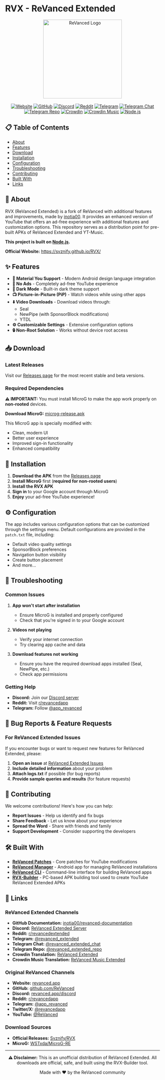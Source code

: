 # RVX - ReVanced Extended

<p align="center">
  <img width="256px" src="https://github.com/inotia00/revanced-manager/raw/main/assets/revanced-headline/revanced-headline-vertical-dark.svg" alt="ReVanced Logo" />
  <br><br>
  <!-- Badges -->
  <a href="https://revanced.app/"><img src="https://img.shields.io/badge/Website-revanced.app-blue?style=for-the-badge&logo=Google-Chrome&logoColor=white" alt="Website" /></a>
  <a href="https://github.com/inotia00/revanced-documentation#readme"><img src="https://img.shields.io/badge/GitHub-Documentation-181717?style=for-the-badge&logo=github" alt="GitHub" /></a>
  <a href="https://discord.gg/yMnc3EywRZ"><img src="https://img.shields.io/badge/Discord-Join-5865F2?style=for-the-badge&logo=discord&logoColor=white" alt="Discord" /></a>
  <a href="https://reddit.com/r/revancedextended"><img src="https://img.shields.io/badge/Reddit-r/revancedextended-FF4500?style=for-the-badge&logo=reddit&logoColor=white" alt="Reddit" /></a>
  <a href="https://t.me/revanced_extended"><img src="https://img.shields.io/badge/Telegram-@revanced_extended-2CA5E0?style=for-the-badge&logo=telegram&logoColor=white" alt="Telegram" /></a>
  <a href="https://t.me/revanced_extended_chat"><img src="https://img.shields.io/badge/Telegram-Chat-2CA5E0?style=for-the-badge&logo=telegram&logoColor=white" alt="Telegram Chat" /></a>
  <a href="https://t.me/revanced_extended_repo"><img src="https://img.shields.io/badge/Telegram-Repo-2CA5E0?style=for-the-badge&logo=telegram&logoColor=white" alt="Telegram Repo" /></a>
  <a href="https://crowdin.com/project/revancedextended"><img src="https://img.shields.io/badge/Crowdin-Translate-2E3340?style=for-the-badge&logo=crowdin&logoColor=white" alt="Crowdin" /></a>
  <a href="https://crowdin.com/project/revancedmusicextended"><img src="https://img.shields.io/badge/Crowdin-Music%20Translate-2E3340?style=for-the-badge&logo=crowdin&logoColor=white" alt="Crowdin Music" /></a>
  <a href="https://nodejs.org/"><img src="https://img.shields.io/badge/Built%20with-Node.js-339933?style=for-the-badge&logo=node.js&logoColor=white" alt="Node.js" /></a>
</p>

## 📋 Table of Contents

- [About](#about)
- [Features](#features)
- [Download](#download)
- [Installation](#installation)
- [Configuration](#configuration)
- [Troubleshooting](#troubleshooting)
- [Contributing](#contributing)
- [Built With](#built-with)
- [Links](#links)

## 🎯 About

RVX (ReVanced Extended) is a fork of ReVanced with additional features and improvements, made by [inotia00](https://github.com/inotia00). It provides an enhanced version of YouTube that offers an ad-free experience with additional features and customization options. This repository serves as a distribution point for pre-built APKs of ReVanced Extended and YT-Music.

**This project is built on [Node.js](https://nodejs.org/).**

**Official Website:** https://svznify.github.io/RVX/

## ✨ Features

- **🎨 Material You Support** - Modern Android design language integration
- **🚫 No Ads** - Completely ad-free YouTube experience
- **🌙 Dark Mode** - Built-in dark theme support
- **📺 Picture-in-Picture (PiP)** - Watch videos while using other apps
- **⬇️ Video Downloads** - Download videos through:
  - Seal
  - NewPipe (with SponsorBlock modifications)
  - YTDL
- **⚙️ Customizable Settings** - Extensive configuration options
- **🔒 Non-Root Solution** - Works without device root access

## 📥 Download

### Latest Releases
Visit our [Releases page](https://github.com/Svznify/RVX/releases) for the most recent stable and beta versions.

### Required Dependencies

**⚠️ IMPORTANT:** You must install MicroG to make the app work properly on **non-rooted** devices.

**Download MicroG:** [microg-release.apk](https://github.com/WSTxda/MicroG-RE/releases/download/5.11/microg-release.apk)

This MicroG app is specially modified with:
- Clean, modern UI
- Better user experience
- Improved sign-in functionality
- Enhanced compatibility

## 📱 Installation

1. **Download the APK** from the [Releases page](https://github.com/Svznify/RVX/releases)
2. **Install MicroG** first (**required for non-rooted users**)
3. **Install the RVX APK**
4. **Sign in** to your Google account through MicroG
5. **Enjoy** your ad-free YouTube experience!

## ⚙️ Configuration

The app includes various configuration options that can be customized through the settings menu. Default configurations are provided in the `patch.txt` file, including:

- Default video quality settings
- SponsorBlock preferences
- Navigation button visibility
- Create button placement
- And more...

## 🔧 Troubleshooting

### Common Issues

1. **App won't start after installation**
   - Ensure MicroG is installed and properly configured
   - Check that you're signed in to your Google account

2. **Videos not playing**
   - Verify your internet connection
   - Try clearing app cache and data

3. **Download features not working**
   - Ensure you have the required download apps installed (Seal, NewPipe, etc.)
   - Check app permissions

### Getting Help

- **Discord:** Join our [Discord server](http://revanced.app/discord)
- **Reddit:** Visit [r/revancedapp](https://reddit.com/r/revancedapp)
- **Telegram:** Follow [@app_revanced](https://t.me/app_revanced)

## 🐛 Bug Reports & Feature Requests

### For ReVanced Extended Issues

If you encounter bugs or want to request new features for ReVanced Extended, please:

1. **Open an issue** at [ReVanced Extended Issues](https://github.com/inotia00/ReVanced_Extended/issues/new)
2. **Include detailed information** about your problem
3. **Attach logs.txt** if possible (for bug reports)
4. **Provide sample queries and results** (for feature requests)

## 🤝 Contributing

We welcome contributions! Here's how you can help:

- **Report Issues** - Help us identify and fix bugs
- **Share Feedback** - Let us know about your experience
- **Spread the Word** - Share with friends and family
- **Support Development** - Consider supporting the developers

## 🛠️ Built With

- **[ReVanced Patches](https://github.com/ReVanced/revanced-patches)** - Core patches for YouTube modifications
- **[ReVanced Manager](https://github.com/ReVanced/revanced-manager)** - Android app for managing ReVanced installations
- **[ReVanced CLI](https://github.com/ReVanced/revanced-cli)** - Command-line interface for building ReVanced apps
- **[RVX-Builder](https://github.com/inotia00/rvx-builder)** - PC-based APK building tool used to create YouTube ReVanced Extended APKs

## 🔗 Links

### ReVanced Extended Channels
- **GitHub Documentation:** [inotia00/revanced-documentation](https://github.com/inotia00/revanced-documentation#readme)
- **Discord:** [ReVanced Extended Server](https://discord.gg/yMnc3EywRZ)
- **Reddit:** [r/revancedextended](https://reddit.com/r/revancedextended)
- **Telegram:** [@revanced_extended](https://t.me/revanced_extended)
- **Telegram Chat:** [@revanced_extended_chat](https://t.me/revanced_extended_chat)
- **Telegram Repo:** [@revanced_extended_repo](https://t.me/revanced_extended_repo)
- **Crowdin Translation:** [ReVanced Extended](https://crowdin.com/project/revancedextended)
- **Crowdin Music Translation:** [ReVanced Music Extended](https://crowdin.com/project/revancedmusicextended)

### Original ReVanced Channels
- **Website:** [revanced.app](https://revanced.app/)
- **GitHub:** [github.com/ReVanced](https://github.com/ReVanced)
- **Discord:** [revanced.app/discord](http://revanced.app/discord)
- **Reddit:** [r/revancedapp](https://reddit.com/r/revancedapp)
- **Telegram:** [@app_revanced](https://t.me/app_revanced)
- **Twitter/X:** [@revancedapp](https://x.com/revancedapp)
- **YouTube:** [@ReVanced](https://www.youtube.com/@ReVanced)

### Download Sources
- **Official Releases:** [Svznify/RVX](https://github.com/Svznify/RVX/releases)
- **MicroG:** [WSTxda/MicroG-RE](https://github.com/WSTxda/MicroG-RE/releases)

---

<div align="center">
  <p><strong>⚠️ Disclaimer:</strong> This is an unofficial distribution of ReVanced Extended. All downloads are official, safe, and built using the RVX-Builder tool.</p>
  
  <p>Made with ❤️ by the ReVanced community</p>
</div>

